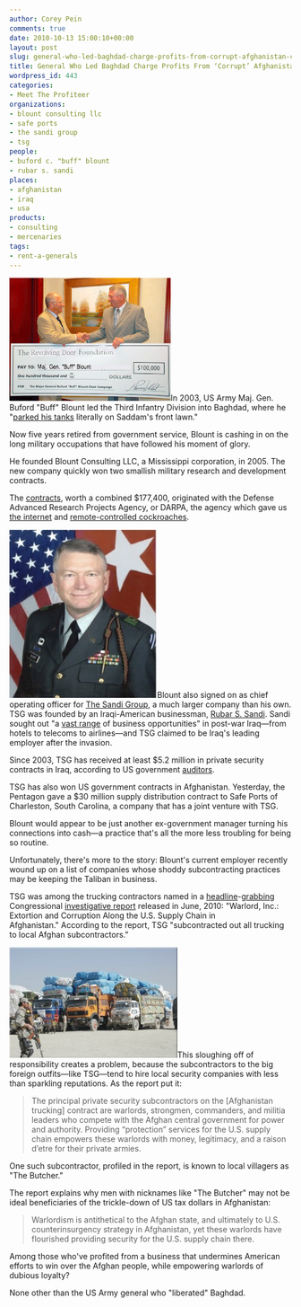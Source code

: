 ```yaml
---
author: Corey Pein
comments: true
date: 2010-10-13 15:00:10+00:00
layout: post
slug: general-who-led-baghdad-charge-profits-from-corrupt-afghanistan-contracts
title: General Who Led Baghdad Charge Profits From ‘Corrupt’ Afghanistan Contracts
wordpress_id: 443
categories:
- Meet The Profiteer
organizations:
- blount consulting llc
- safe ports
- the sandi group
- tsg
people:
- buford c. "buff" blount
- rubar s. sandi
places:
- afghanistan
- iraq
- usa
products:
- consulting
- mercenaries
tags:
- rent-a-generals
---
```


[![](/images/2010/10/Buff-Blount-check-photoshop.jpg)](http://www.usm.edu/foundation/news/rel082807.html)In 2003, US Army Maj. Gen. Buford "Buff" Blount led the Third Infantry Division into Baghdad, where he "[parked his tanks](http://www.globalsecurity.org/org/news/2003/030410-war-gamble01.htm) literally on Saddam's front lawn."

Now five years retired from government service, Blount is cashing in on the long military occupations that have followed his moment of glory.

He founded Blount Consulting LLC, a Mississippi corporation, in 2005. The new company quickly won two smallish military research and development contracts.

<!-- more -->

The [contracts](http://www.fedspending.org/fpds/fpds.php?company_name=blount+consulting&sortp=r&detail=0&datype=T&reptype=r&database=fpds&fiscal_year=&submit=GO), worth a combined $177,400, originated with the Defense Advanced Research Projects Agency, or DARPA, the agency which gave us [the internet](http://www.darpa.mil/internetbibliography.html) and [remote-controlled cockroaches](http://www.nationaldefensemagazine.org/archive/2010/March/Pages/BackpackWearingCockroaches.aspx).

![](/images/2010/10/buford-c-blount-sandi-group-264x300.jpg)Blount also signed on as chief operating officer for [The Sandi Group](http://www.thesandigroup.com/blountb.html), a much larger company than his own. TSG was founded by an Iraqi-American businessman, [Rubar S. Sandi](http://www.thesandigroup.com/sandir.html). Sandi sought out "a [vast range](http://trade.gov/iraq/iraq_doc_successsandi.asp) of business opportunities" in post-war Iraq—from hotels to telecoms to airlines—and TSG claimed to be Iraq's leading employer after the invasion.

Since 2003, TSG has received at least $5.2 million in private security contracts in Iraq, according to US government [auditors](http://docs.google.com/viewer?a=v&q=cache:0LHW9w3DdE8J:www.sigir.mil/files/audits/Section_842.pdf+site:.mil+%22sandi+group%22&hl=en&gl=uk&pid=bl&srcid=ADGEESj1LzUmAHD4WHgSQ5ufjbxiA92TSZ2ADhRpP8z5LPkcyeOkQlkgYUJ2vONcIRulsS8RfsNl__MOysqoZMWD7GtN_UBvlPmVvQbKU--SM4yCfxe_zB1k3KdymyrQgE2bSB7m16y_&sig=AHIEtbT9oTV7hsUio3VIOG9fJNMRzsgspw).

TSG has also won US government contracts in Afghanistan. Yesterday, the Pentagon gave a $30 million supply distribution contract to Safe Ports of Charleston, South Carolina, a company that has a joint venture with TSG.

Blount would appear to be just another ex-government manager turning his connections into cash—a practice that's all the more less troubling for being so routine.

Unfortunately, there's more to the story: Blount's current employer recently wound up on a list of companies whose shoddy subcontracting practices may be keeping the Taliban in business.

TSG was among the trucking contractors named in a [headline](http://www.nytimes.com/2010/06/22/world/asia/22contractors.html)-[grabbing](http://www.washingtonpost.com/wp-dyn/content/article/2010/06/21/AR2010062104628.html) Congressional [investigative report](http://oversight.house.gov/index.php?option=com_content&task=view&id=4993&Itemid=30) released in June, 2010: "Warlord, Inc.: Extortion and Corruption Along the U.S. Supply Chain in Afghanistan." According to the report, TSG "subcontracted out all trucking to local Afghan subcontractors."

![](/images/2010/10/afghanistan-convoy-warlords-inc-300x197.jpg)This sloughing off of responsibility creates a problem, because the subcontractors to the big foreign outfits—like TSG—tend to hire local security companies with less than sparkling reputations. As the report put it:


> The principal private security subcontractors on the [Afghanistan trucking] contract are warlords, strongmen, commanders, and militia leaders who compete with the Afghan central government for power and authority. Providing “protection” services for the U.S. supply chain empowers these warlords with money, legitimacy, and a raison d’etre for their private armies.


One such subcontractor, profiled in the report, is known to local villagers as "The Butcher."

The report explains why men with nicknames like "The Butcher" may not be ideal beneficiaries of the trickle-down of US tax dollars in Afghanistan:


> Warlordism is antithetical to the Afghan state, and ultimately to U.S. counterinsurgency strategy in Afghanistan, yet these warlords have flourished providing security for the U.S. supply chain there.


Among those who've profited from a business that undermines American efforts to win over the Afghan people, while empowering warlords of dubious loyalty?

None other than the US Army general who "liberated" Baghdad.
